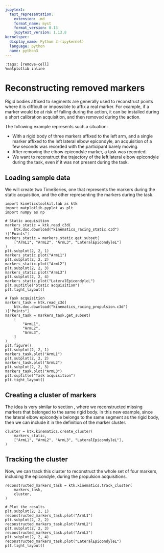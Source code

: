 ```yaml
---
jupytext:
  text_representation:
    extension: .md
    format_name: myst
    format_version: 0.13
    jupytext_version: 1.13.8
kernelspec:
  display_name: Python 3 (ipykernel)
  language: python
  name: python3
---
```


```{code-cell} ipython3
:tags: [remove-cell]
%matplotlib inline
```

# Reconstructing removed markers

Rigid bodies affixed to segments are generally used to reconstruct points where it is difficult or impossible to affix a real marker. For example, if a marker would be at risk of falling during the action, it can be installed during a short calibration acquisition, and then removed during the action.

The following example represents such a situation:
- With a rigid body of three markers affixed to the left arm, and a single marker affixed to the left lateral elbow epicondyle, an acquisition of a few seconds was recorded with the participant barely moving.
- After removing the elbow epicondyle marker, a task was recorded.
- We want to reconstruct the trajectory of the left lateral elbow epicondyle during the task, even if it was not present during the task.

## Loading sample data

We will create two TimeSeries, one that represents the markers during the static acquisition, and the other representing the markers during the task.

```{code-cell} ipython3
import kineticstoolkit.lab as ktk
import matplotlib.pyplot as plt
import numpy as np

# Static acquisition
markers_static = ktk.read_c3d(
    ktk.doc.download("kinematics_racing_static.c3d")
)["Points"]
markers_static = markers_static.get_subset(
    ["ArmL1", "ArmL2", "ArmL3", "LateralEpicondyleL"]
)
plt.subplot(2, 2, 1)
markers_static.plot("ArmL1")
plt.subplot(2, 2, 2)
markers_static.plot("ArmL2")
plt.subplot(2, 2, 3)
markers_static.plot("ArmL3")
plt.subplot(2, 2, 4)
markers_static.plot("LateralEpicondyleL")
plt.suptitle("Static acquisition")
plt.tight_layout()

# Task acquisition
markers_task = ktk.read_c3d(
    ktk.doc.download("kinematics_racing_propulsion.c3d")
)["Points"]
markers_task = markers_task.get_subset(
    [
        "ArmL1",
        "ArmL2",
        "ArmL3",
    ]
)
plt.figure()
plt.subplot(2, 2, 1)
markers_task.plot("ArmL1")
plt.subplot(2, 2, 2)
markers_task.plot("ArmL2")
plt.subplot(2, 2, 3)
markers_task.plot("ArmL3")
plt.suptitle("Task acquisition")
plt.tight_layout()
```

## Creating a cluster of markers

The idea is very similar to section [](kinematics_reconstructing_occluded_markers.md), where we reconstructed missing markers that belonged to the same rigid body. In this new example, since the lateral elbow epicondyle belongs to the same segment as the rigid body, then we can include it in the definition of the marker cluster.

```{code-cell} ipython3
cluster = ktk.kinematics.create_cluster(
    markers_static,
    ["ArmL1", "ArmL2", "ArmL3", "LateralEpicondyleL"],
)
```

## Tracking the cluster

Now, we can track this cluster to reconstruct the whole set of four markers, including the epicondyle, during the propulsion acquisitions.

```{code-cell} ipython3
reconstructed_markers_task = ktk.kinematics.track_cluster(
    markers_task,
    cluster,
)

# Plot the results
plt.subplot(2, 2, 1)
reconstructed_markers_task.plot("ArmL1")
plt.subplot(2, 2, 2)
reconstructed_markers_task.plot("ArmL2")
plt.subplot(2, 2, 3)
reconstructed_markers_task.plot("ArmL3")
plt.subplot(2, 2, 4)
reconstructed_markers_task.plot("LateralEpicondyleL")
plt.tight_layout()
```
